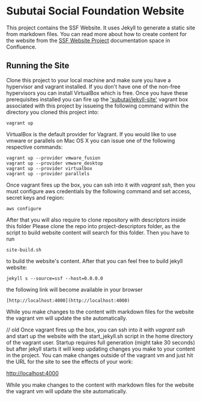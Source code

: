 # Subutai Social Foundation Website

This project contains the SSF Website. It uses Jekyll to generate a static
site from markdown files. You can read more about how to create content for
the website from the [SSF Website Project](https://confluence.subutai.io/x/F4AWAQ) documentation space in Confluence.

## Running the Site

Clone this project to your local machine and make sure you have a hypervisor
and vagrant installed. If you don't have one of the non-free hypervisors you can
install VirtualBox which is free. Once you have these prerequisites installed
you can fire up the ['subutai/jekyll-site'](https://atlas.hashicorp.com/subutai/boxes/jekyll-site) vagrant box associated with this project by issueing the
following command within the directory you cloned this project into:

    vagrant up

VirtualBox is the default provider for Vagrant. If you would like to use vmware
or parallels on Mac OS X you can issue one of the following respective commands:

    vagrant up --provider vmware_fusion
    vagrant up --provider vmware_desktop
    vagrant up --provider virtualbox
    vagrant up --provider parallels


Once vagrant fires up the box, you can ssh into it with *vagrant ssh*, then you must
configure aws credentials by the following command and set access, secret keys and region:

    aws configure

After that you will also require to clone repository with descriptors inside this folder
Please clone the repo into project-descriptors folder, as the script to build website content
will search for this folder. Then you have to run

    site-build.sh

to build the website's content. After that you can feel free to build jekyll website:

    jekyll s --source=ssf --host=0.0.0.0

the following link will become available in your browser

    [http://localhost:4000](http://localhost:4000)

While you make changes to the content with markdown files for the website
the vagrant vm will update the site automatically.


// old
Once vagrant fires up the box, you can ssh into it with *vagrant ssh* and
start up the website with the start_jekyll.sh script in the home directory
of the vagrant user. Startup requires full generation (might take 30 seconds)
but after jekyll starts it will keep updating changes you make to your
content in the project. You can make changes outside of the vagrant vm and
just hit the URL for the site to see the effects of your work:

[http://localhost:4000](http://localhost:4000)

While you make changes to the content with markdown files for the website
the vagrant vm will update the site automatically.

